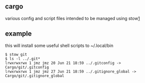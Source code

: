cargo
-----

various config and script files intended to be managed using stow[1]

example
-------

this will install some useful shell scripts to ~/.local/bin

```
$ stow git
$ ls -l ../.git*
lrwxrwxrwx 1 jmz jmz 20 Jun 21 18:59 ../.gitconfig -> Cargo/git/.gitconfig
lrwxrwxrwx 1 jmz jmz 27 Jun 21 18:59 ../.gitignore_global -> Cargo/git/.gitignore_global

```

[1]: https://www.gnu.org/software/stow/
